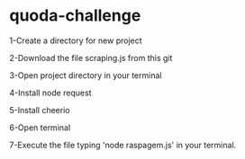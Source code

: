 # quoda-challenge

1-Create a directory for new project

2-Download the file scraping.js from this git

3-Open project directory in your terminal

4-Install node request

5-Install cheerio

6-Open terminal

7-Execute the file typing 'node raspagem.js' in your terminal.
